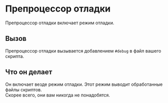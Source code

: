 # Препроцессор отладки

Препроцессор отладки включает режим отладки.

## Вызов

Препроцессор отладки вызывается добавлением `#debug` в файл вашего скрипта.

## Что он делает

Он включает везде режим отладки. Этот режим выводит обработанные файлы скриптов.  
Скорее всего, они вам никогда не понадобятся.